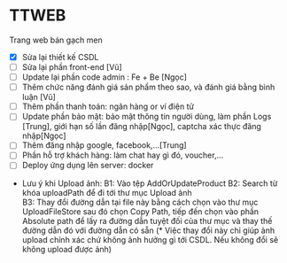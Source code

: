 # TTWEB
Trang web bán gạch men
- [x] Sửa lại thiết kế CSDL 
- [ ] Sửa lại phần front-end [Vũ]
- [ ] Update lại phần code admin : Fe + Be [Ngọc]
- [ ] Thêm chức năng đánh giá sản phẩm theo sao, và đánh giá bằng bình luận [Vũ]
- [ ] Thêm phần thanh toán: ngân hàng or ví điện tử
- [ ] Update phần bảo mật: bảo mật thông tin người dùng, làm phần Logs [Trung], giới hạn số lần đăng nhập[Ngọc], captcha xác thực đăng nhập[Ngọc]
- [ ] Thêm đăng nhập google, facebook,...[Trung]
- [ ] Phần hỗ trợ khách hàng: làm chat hay gì đó, voucher,...
- [ ] Deploy ứng dụng lên server: docker
* Lưu ý khi Upload ảnh: B1: Vào tệp AddOrUpdateProduct 
                        B2: Search từ khóa uploadPath để đi tới thư mục Upload ảnh  
                        B3: Thay đổi đường dẫn tại file này bằng cách chọn vào thư mục UploadFileStore sau đó chọn Copy Path, tiếp đến chọn vào phần Absolute path để lấy ra đường dẫn tuyệt đối của thư mục và thay thế đường dẫn đó với đường dẫn có sẵn (* Việc thay đổi này chỉ giúp ảnh upload chính xác chứ không ảnh hưởng gì tới CSDL. Nếu không đổi sẽ không upload được ảnh)
